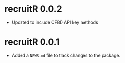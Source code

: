 # recruitR 0.0.2

* Updated to include CFBD API key methods

# recruitR 0.0.1

* Added a `NEWS.md` file to track changes to the package.
